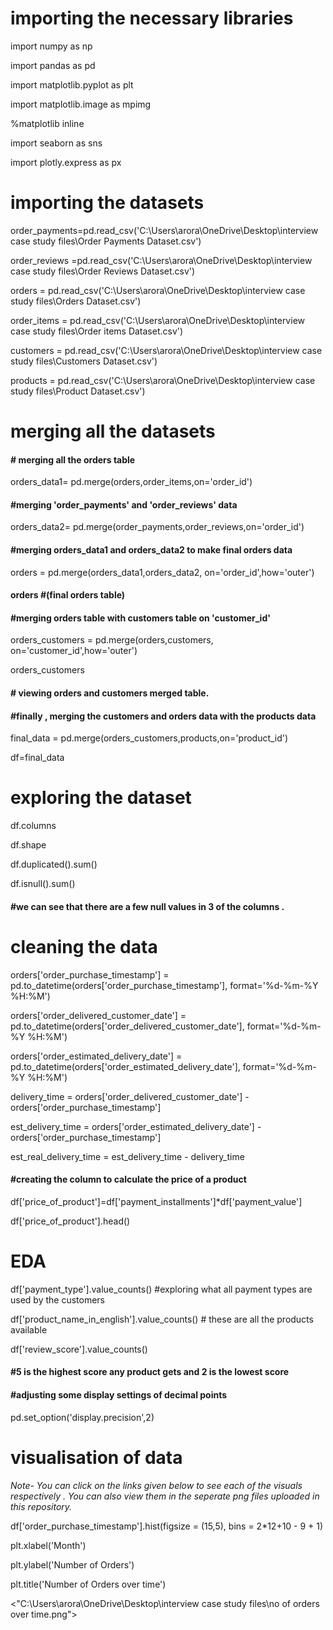 # importing the necessary libraries

import numpy as np

import pandas as pd

import matplotlib.pyplot as plt

import matplotlib.image as mpimg

%matplotlib inline

import seaborn as sns

import plotly.express as px


# importing the datasets

order_payments=pd.read_csv('C:\\Users\\arora\\OneDrive\\Desktop\\interview case study files\\Order Payments Dataset.csv')

order_reviews =pd.read_csv('C:\\Users\\arora\\OneDrive\\Desktop\\interview case study files\\Order Reviews Dataset.csv')

orders       = pd.read_csv('C:\\Users\\arora\\OneDrive\\Desktop\\interview case study files\\Orders Dataset.csv')

order_items  = pd.read_csv('C:\\Users\\arora\\OneDrive\\Desktop\\interview case study files\\Order items Dataset.csv')

customers    = pd.read_csv('C:\\Users\\arora\\OneDrive\\Desktop\\interview case study files\\Customers Dataset.csv')

products     = pd.read_csv('C:\\Users\\arora\\OneDrive\\Desktop\\interview case study files\\Product Dataset.csv')

# merging all the datasets

#### # merging all the orders table


orders_data1= pd.merge(orders,order_items,on='order_id')

#### #merging 'order_payments' and 'order_reviews' data 

orders_data2= pd.merge(order_payments,order_reviews,on='order_id')


#### #merging orders_data1 and orders_data2 to make final orders data


orders = pd.merge(orders_data1,orders_data2, on='order_id',how='outer')


#### orders #(final orders table)

#### #merging orders table with customers table on 'customer_id'

orders_customers = pd.merge(orders,customers, on='customer_id',how='outer')


orders_customers

#### # viewing orders and customers merged table.

#### #finally , merging the customers and orders data with the products data

final_data = pd.merge(orders_customers,products,on='product_id')

df=final_data

# exploring the dataset  


df.columns

df.shape

df.duplicated().sum()

df.isnull().sum()

#### #we can see that there are a few null values in 3 of the columns .

# cleaning the data

orders['order_purchase_timestamp'] = pd.to_datetime(orders['order_purchase_timestamp'], format='%d-%m-%Y %H:%M')

orders['order_delivered_customer_date'] = pd.to_datetime(orders['order_delivered_customer_date'], format='%d-%m-%Y %H:%M')

orders['order_estimated_delivery_date'] = pd.to_datetime(orders['order_estimated_delivery_date'], format='%d-%m-%Y %H:%M')

delivery_time = orders['order_delivered_customer_date'] - orders['order_purchase_timestamp']

est_delivery_time = orders['order_estimated_delivery_date'] - orders['order_purchase_timestamp']

est_real_delivery_time = est_delivery_time - delivery_time


#### #creating the column to calculate the price of a product 

df['price_of_product']=df['payment_installments']*df['payment_value']

df['price_of_product'].head()


# EDA

df['payment_type'].value_counts() #exploring what all payment types are used by the customers 

df['product_name_in_english'].value_counts() # these are all the products available

df['review_score'].value_counts()

#### #5 is the highest score any product gets and 2 is the lowest score

#### #adjusting some display settings of decimal points

pd.set_option('display.precision',2)

# visualisation of data

*Note- You can click on the links given below to see each of the visuals respectively . You can also view them in the seperate png files uploaded in this repository.*

df['order_purchase_timestamp'].hist(figsize = (15,5), bins = 2*12+10 - 9 + 1)

plt.xlabel('Month')

plt.ylabel('Number of Orders')

plt.title('Number of Orders over time')

<"C:\Users\arora\OneDrive\Desktop\interview case study files\no of orders over time.png">









